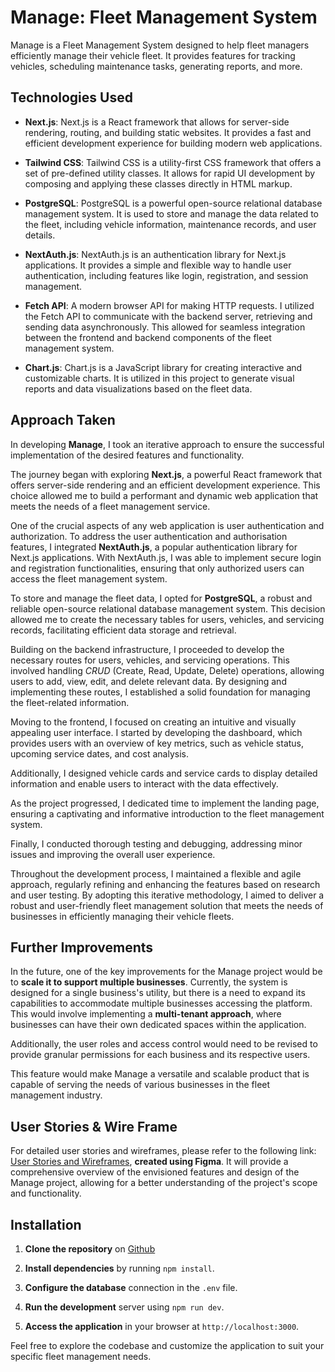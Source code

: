 # Manage: Fleet Management System

Manage is a Fleet Management System designed to help fleet managers efficiently manage their vehicle fleet. It provides features for tracking vehicles, scheduling maintenance tasks, generating reports, and more.

## Technologies Used

- **Next.js**: Next.js is a React framework that allows for server-side rendering, routing, and building static websites. It provides a fast and efficient development experience for building modern web applications.

- **Tailwind CSS**: Tailwind CSS is a utility-first CSS framework that offers a set of pre-defined utility classes. It allows for rapid UI development by composing and applying these classes directly in HTML markup.

- **PostgreSQL**: PostgreSQL is a powerful open-source relational database management system. It is used to store and manage the data related to the fleet, including vehicle information, maintenance records, and user details.

- **NextAuth.js**: NextAuth.js is an authentication library for Next.js applications. It provides a simple and flexible way to handle user authentication, including features like login, registration, and session management.

- **Fetch API**: A modern browser API for making HTTP requests. I utilized the Fetch API to communicate with the backend server, retrieving and sending data asynchronously. This allowed for seamless integration between the frontend and backend components of the fleet management system.

- **Chart.js**: Chart.js is a JavaScript library for creating interactive and customizable charts. It is utilized in this project to generate visual reports and data visualizations based on the fleet data.

## Approach Taken
In developing **Manage**, I took an iterative approach to ensure the successful implementation of the desired features and functionality. 

The journey began with exploring **Next.js**, a powerful React framework that offers server-side rendering and an efficient development experience. This choice allowed me to build a performant and dynamic web application that meets the needs of a fleet management service.

One of the crucial aspects of any web application is user authentication and authorization. To address the user authentication and authorisation features, I integrated **NextAuth.js**, a popular authentication library for Next.js applications. With NextAuth.js, I was able to implement secure login and registration functionalities, ensuring that only authorized users can access the fleet management system.

To store and manage the fleet data, I opted for **PostgreSQL**, a robust and reliable open-source relational database management system. This decision allowed me to create the necessary tables for users, vehicles, and servicing records, facilitating efficient data storage and retrieval.

Building on the backend infrastructure, I proceeded to develop the necessary routes for users, vehicles, and servicing operations. This involved handling *CRUD* (Create, Read, Update, Delete) operations, allowing users to add, view, edit, and delete relevant data. By designing and implementing these routes, I established a solid foundation for managing the fleet-related information.

Moving to the frontend, I focused on creating an intuitive and visually appealing user interface. I started by developing the dashboard, which provides users with an overview of key metrics, such as vehicle status, upcoming service dates, and cost analysis.

Additionally, I designed vehicle cards and service cards to display detailed information and enable users to interact with the data effectively.

As the project progressed, I dedicated time to implement the landing page, ensuring a captivating and informative introduction to the fleet management system. 

Finally, I conducted thorough testing and debugging, addressing minor issues and improving the overall user experience.

Throughout the development process, I maintained a flexible and agile approach, regularly refining and enhancing the features based on research and user testing. By adopting this iterative methodology, I aimed to deliver a robust and user-friendly fleet management solution that meets the needs of businesses in efficiently managing their vehicle fleets.

## Further Improvements
In the future, one of the key improvements for the Manage project would be to **scale it to support multiple businesses**. Currently, the system is designed for a single business's utility, but there is a need to expand its capabilities to accommodate multiple businesses accessing the platform. This would involve implementing a **multi-tenant approach**, where businesses can have their own dedicated spaces within the application. 

Additionally, the user roles and access control would need to be revised to provide granular permissions for each business and its respective users. 

This feature would make Manage a versatile and scalable product that is capable of serving the needs of various businesses in the fleet management industry.

## User Stories & Wire Frame
For detailed user stories and wireframes, please refer to the following link: [User Stories and Wireframes](https://www.figma.com/file/agDESxy969nZ2a4DxcmcIv/PROJECT-4-WIRE-FRAME?type=whiteboard&node-id=0%3A1&t=7MGbRV8Xsw1dMGUR-1), **created using Figma**. It will provide a comprehensive overview of the envisioned features and design of the Manage project, allowing for a better understanding of the project's scope and functionality.
## Installation

1. **Clone the repository** on
    [Github](https://github.com/timmywimmy95/ECommerce)

2. **Install dependencies** by running ```npm install```.
3. **Configure the database** connection in the ```.env``` file.
4. **Run the development** server using ```npm run dev```.
5. **Access the application** in your browser at ```http://localhost:3000```.

Feel free to explore the codebase and customize the application to suit your specific fleet management needs.


